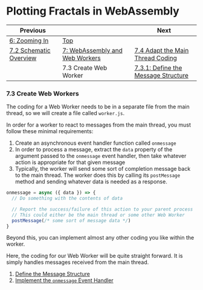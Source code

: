 # Plotting Fractals in WebAssembly

| Previous | | Next
|---|---|---
| [6: Zooming In](../../06%20Zoom%20Image/) | [Top](/chriswhealy/plotting-fractals-in-webassembly) |
| [7.2 Schematic Overview](../02/) | [7: WebAssembly and Web Workers](../) | [7.4 Adapt the Main Thread Coding](../04/)
| | 7.3 Create Web Worker | [7.3.1: Define the Message Structure](./01/)

### 7.3 Create Web Workers

The coding for a Web Worker needs to be in a separate file from the main thread, so we will create a file called `worker.js`.

In order for a worker to react to messages from the main thread, you must follow these minimal requirements:

1. Create an asynchronous event handler function called `onmessage`
1. In order to process a message, extract the `data` property of the argument passed to the `onmessage` event handler, then take whatever action is appropriate for that given message
1. Typically, the worker will send some sort of completion message back to the main thread.
   The worker does this by calling its `postMessage` method and sending whatever data is needed as a response.

```javascript
onmessage = async ({ data }) => {
  // Do something with the contents of data

  // Report the success/failure of this action to your parent process
  // This could either be the main thread or some other Web Worker
  postMessage(/* some sort of message data */)
}
```

Beyond this, you can implement almost any other coding you like within the worker.

Here, the coding for our Web Worker will be quite straight forward.
It is simply handles messages received from the main thread.

1. [Define the Message Structure](./01/)
1. [Implement the `onmessage` Event Handler](./02/)
